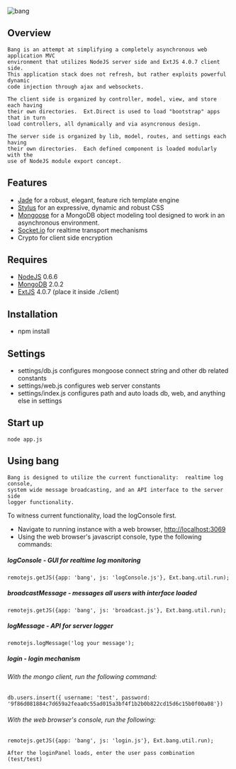 ![bang](/mikekunze/bang.js/blob/master/client/img/logo.jpg?raw=true "Bang.js")

## Overview
	Bang is an attempt at simplifying a completely asynchronous web application MVC
	environment that utilizes NodeJS server side and ExtJS 4.0.7 client side.  
	This application stack does not refresh, but rather exploits powerful dynamic 
	code injection through ajax and websockets.
	
	The client side is organized by controller, model, view, and store each having
	their own directories.  Ext.Direct is used to load "bootstrap" apps that in turn
	load controllers, all dynamically and via asyncronous design.
	
	The server side is organized by lib, model, routes, and settings each having 
	their own directories.  Each defined component is loaded modularly with the 
	use of NodeJS module export concept.

## Features
* [Jade](http://jade-lang.com/) for a robust, elegant, feature rich template engine
* [Stylus](http://learnboost.github.com/stylus/) for an expressive, dynamic and robust CSS
* [Mongoose](http://mongoosejs.com/) for a MongoDB object modeling tool designed to work in an asynchronous environment.
* [Socket.io](http://socket.io) for realtime transport mechanisms
* Crypto for client side encryption
    
## Requires
* [NodeJS](http://nodejs.org/) 0.6.6
* [MongoDB](http://www.mongodb.org/) 2.0.2
* [ExtJS](http://www.sencha.com/products/extjs/) 4.0.7 (place it inside ./client)
    
## Installation
* npm install

## Settings

* settings/db.js    configures mongoose connect string and other db related constants
* settings/web.js   configures web server constants
* settings/index.js configures path and auto loads db, web, and anything else in settings


## Start up
    node app.js
    
## Using bang
    Bang is designed to utilize the current functionality:  realtime log console, 
    system wide message broadcasting, and an API interface to the server side
    logger functionality.

To witness current functionality, load the logConsole first.

* Navigate to running instance with a web browser, [http://localhost:3069](http://localhost:3069/bang)
* Using the web browser's javascript console, type the following commands:

##### logConsole - GUI for realtime log monitoring 
    remotejs.getJS({app: 'bang', js: 'logConsole.js'}, Ext.bang.util.run);

  
##### broadcastMessage - messages all users with interface loaded
    remotejs.getJS({app: 'bang', js: 'broadcast.js'}, Ext.bang.util.run);
    
  
##### logMessage - API for server logger
    remotejs.logMessage('log your message');    
    
    
##### login - login mechanism
###### With the mongo client, run the following command:
    db.users.insert({ username: 'test', password: '9f86d081884c7d659a2feaa0c55ad015a3bf4f1b2b0b822cd15d6c15b0f00a08'})
    
###### With the web browser's console, run the following:
    remotejs.getJS({app: 'bang', js: 'login.js'}, Ext.bang.util.run);
    
    After the loginPanel loads, enter the user pass combination (test/test)